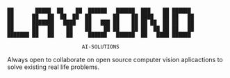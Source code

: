```
██       █████  ██    ██  ██████   ██████  ███    ██ ██████  
██      ██   ██  ██  ██  ██       ██    ██ ████   ██ ██   ██ 
██      ███████   ████   ██   ███ ██    ██ ██ ██  ██ ██   ██ 
██      ██   ██    ██    ██    ██ ██    ██ ██  ██ ██ ██   ██ 
███████ ██   ██    ██     ██████   ██████  ██   ████ ██████  

                        AI-SOLUTIONS
```
Always open to collaborate on open source computer vision aplicactions to solve existing real life problems.

